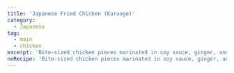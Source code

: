 ```yaml
---
title: 'Japanese Fried Chicken (Karaage)'
category:
  - Japanese
tag:
  - main
  - chicken
excerpt: 'Bite-sized chicken pieces marinated in soy sauce, ginger, and garlic, then coated in flour or starch and deep-fried.'
noRecipe: 'Bite-sized chicken pieces marinated in soy sauce, ginger, and garlic, then coated in flour or starch and deep-fried.'
---
```


